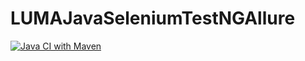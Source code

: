# LUMAJavaSeleniumTestNGAllure
[![Java CI with Maven](https://github.com/NataliaChervona/LUMAJavaSeleniumTestNGAllure/actions/workflows/build.yml/badge.svg)](https://github.com/NataliaChervona/LUMAJavaSeleniumTestNGAllure/actions/workflows/build.yml)
